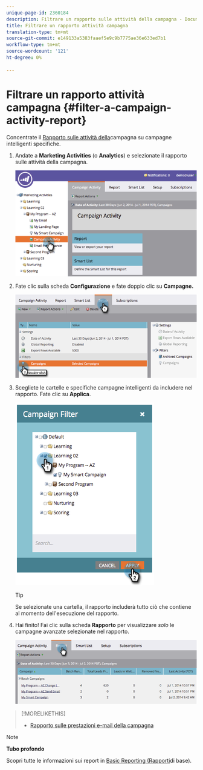 ```yaml
---
unique-page-id: 2360184
description: Filtrare un rapporto sulle attività della campagna - Documenti Marketo - Documentazione del prodotto
title: Filtrare un rapporto attività campagna
translation-type: tm+mt
source-git-commit: e149133a5383faaef5e9c9b7775ae36e633ed7b1
workflow-type: tm+mt
source-wordcount: '121'
ht-degree: 0%

---
```



# Filtrare un rapporto attività campagna {#filter-a-campaign-activity-report}

Concentrate il [Rapporto sulle attività della](../../../../product-docs/reporting/basic-reporting/report-types/campaign-activity-report.md)campagna su campagne [](http://docs.marketo.com/display/docs/smart+campaigns)intelligenti specifiche.

1. Andate a **Marketing Activities** (o **Analytics**) e selezionate il rapporto sulle attività della campagna.

   ![](assets/image2014-9-16-16-3a13-3a56.png)

1. Fate clic sulla scheda **Configurazione** e fate doppio clic su **Campagne.**

   ![](assets/image2014-9-16-16-3a14-3a1.png)

1. Scegliete le cartelle e specifiche campagne intelligenti da includere nel rapporto. Fate clic su **Applica**.

   ![](assets/image2014-9-16-16-3a14-3a11.png)

   >[!TIP]
   >
   >Se selezionate una cartella, il rapporto includerà tutto ciò che contiene al momento dell&#39;esecuzione del rapporto.

1. Hai finito! Fai clic sulla scheda **Rapporto** per visualizzare *solo* le campagne avanzate selezionate nel rapporto.

   ![](assets/image2014-9-16-16-3a14-3a32.png)

>[!MORELIKETHIS]
>
>* [Rapporto sulle prestazioni e-mail della campagna](../../../../product-docs/reporting/basic-reporting/report-types/campaign-email-performance-report.md)

>



>[!NOTE]
>
>**Tubo profondo**
>
>Scopri tutte le informazioni sui report in [Basic Reporting (Rapporti](http://docs.marketo.com/display/docs/basic+reporting)di base).

